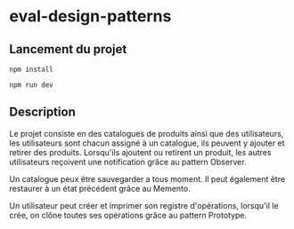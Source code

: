 # eval-design-patterns

## Lancement du projet

```
npm install
```

```
npm run dev
```

## Description

Le projet consiste en des catalogues de produits ainsi que des utilisateurs, les utilisateurs sont chacun assigné à un catalogue, ils peuvent y ajouter et retirer des produits. Lorsqu'ils ajoutent ou retirent un produit, les autres utilisateurs reçoivent une notification grâce au pattern Observer.

Un catalogue peux être sauvegarder a tous moment. Il peut également être restaurer à un état précédent grâce au Memento.

Un utilisateur peut créer et imprimer son registre d'opérations, lorsqu'il le crée, on clône toutes ses opérations grâce au pattern Prototype.
